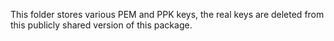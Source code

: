 This folder stores various PEM and PPK keys, the real keys are deleted from this
publicly shared version of this package.
